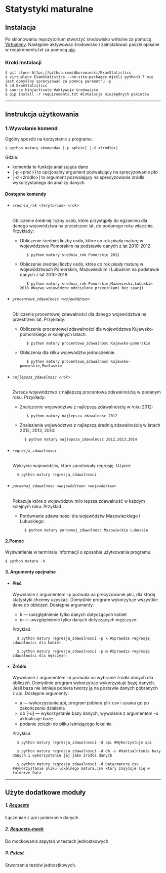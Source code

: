 # Statystyki maturalne
## Instalacja
Po sklonowaniu repozytorium stworzyć środowisko wirtulne za pomocą [Virtualenv](https://virtualenv.pypa.io/en/latest/installation/). Następnie aktywować środowisko i zainstalować paczki opisane w requirements.txt za pomocą [pip](https://pypi.org/project/pip/).
### Kroki instalacji
```shell
$ git clone https://github.com/dborowiecki/ExamStatistics
$ virtualenv ExamStatistics --no-site-packages #jeśli python3.7 nie jest domyślny sprecyzować za pomocą parametru -p
$ cd ExamStatistics
$ source bin/activate #aktywuje środowisko
$ pip install -r requirements.txt #intalacja niezbędnych pakietów
```
---
## Instrukcja użytkowania
### 1.Wywołanie komend
Ogólny sposób na korzystanie z programu:
```shell
$ python matury <komenda> [-p <płeć>] [-d <źródło>]
```
Gdzie:
- komenda to funkcja analizująca dane
- [-p <płeć>] to opcjonalny argument pozwalający na sprecyzowanie płci
- [-d <źródło>] to argument pozwalający na sprecyzowanie źródła wykorzystanego do analizy danych

#### Dostępne komendy
* ###### ```srednia_rok <terytorium> <rok> ```

    Obliczenie średniej liczby osób, które przystąpiły do egzaminu dla danego województwa na przestrzeni lat, do podanego roku włącznie. 
    Przykłady:
    * Obliczenie średniej liczby osób, które co rok pisały maturę w województwie Pomorskim na podstawie danych z lat  2010-2012:
    
             $ python matury srednia_rok Pomorskie 2012
    * Obliczenie średniej liczby osób, które co rok pisały maturę w województwach Pomorskim, Mazowieckim i Lubuskim na podstawie danych z lat  2010-2018:
    
             $ python matury srednia_rok Pomorskie,Mazowiecki,Lubuskie 2018 #Nazwy województw oddzielone przecinkami bez spacji
         
* ###### ```procentowa_zdawalnosc <województwo> ```

    Obliczenie procentowej zdawalności dla danego województwa na przestrzeni lat. 
    Przykłady:
    * Obliczenie procentowej zdawalności dla województwa Kujawsko-pomorskiego w kolejnych latach:
    
             $ python matury procentowa_zdawalnosc Kujawsko-pomorskie
         
    * Obliczenia dla kilku województw jednocześnie:
    
             $ python matury procentowa_zdawalnosc Kujawsko-pomorskie,Podlaskie
* ###### ```najlepsza_zdawalnosc <rok> ```

    Zwraca województwo z najlepszą procentową zdawalnością w podanym roku.
    Przykłady:
    
    * Znalezienie województwa z najlepszą zdawalnością w roku 2012:

             $ python matury najlepsza_zdawalnosc 2012
         
    * Znalezienie województwa z najlepszą średnią zdawalnością w latach 2012, 2013, 2014:

            $ python matury najlepsza_zdawalnosc 2012,2013,2014
* ###### ```regresja_zdawalnosci ```

    Wykrycie województw, które zanotowały regresję. Użycie:

        $ python matury regresja_zdawalnosci

* ###### ```porownaj_zdawalnosc <województwo> <województwo>```

    Pokazuje które z województw miło lepsza zdawalność w każdym kolejnym roku. 
    Przykład:
    * Porównanie zdawalności dla województw Mazowieckiego i Lubuskiego:

            $ python matury porownaj_zdawalnosc Mazowieckie Lubuskie

#### 2.Pomoc
Wyświetlenie w terminalu informacji o sposobie użytkowania programu:

    $ python matura -h
#### 3. Argumenty opcjnalne
* #### Płeć
    Wywołanie z argumentem -p pozwala na precyzowanie płci, dla której statystyki chcemy uzyskać. Domyślnie program wykorzytuje wszystkie dane do obliczeń.
    Dostępne argumenty:
    * k — uwzględnienie tylko danych dotyczących kobiet
    * m — uwzględnienie tylko danych dotyczących mężczyzn
    
    Przykład:
    
        $ python matury regresja_zdawalnosci -p k #Sprawdza regresję zdawalności dla kobiet
    
        $ python matury regresja_zdawalnosci -p m #Sprawdza regresję zdawalności dla mężczyzn

* #### Źródło
    Wywołanie z argumentem -d pozwala na wybranie źródła danych dla obliczeń. Domyślnie program wykorzytuje wykorzystuje bazę danych. Jeśli baza nie istnieje pobiera tworzy ją na postawie danych pobranych z api.
    Dostępne argumenty:
    * a — wykorzystanie api, program pobiera plik csv i usuwa go po zakończeniu działania
    * db [-u] — wykorzystanie bazy danych, wywołanie z argumentem -u aktualizuje bazę
    * podanie ścieżki do pliku istniejącego lokalnie
    
    Przykład:
    
        $ python matury regresja_zdawalnosci -d api #Wykorzystuje api
    
        $ python matury regresja_zdawalnosci -d db -u #Uaktualnienie bazy danych i wykorzystanie jej jako źródła danych
    
        $ python matury regresja_zdawalnosci -d Data/matura.csv #Wykorzystanie pliku lokalnego matura.csv który znajduje się w folderze Data

---
## Użyte dodatkowe moduły
##### 1. [Requests](https://2.python-requests.org/en/master/) 
Łączeniae z api i pobieranie danych.
##### 2. [Requests-mock](https://github.com/jamielennox/requests-mock) 
Do mockowania zapytań w testach jednostkowych.
##### 3. [Pytest](https://docs.pytest.org/en/latest/contents.html) 
Stworzenie testów jednostkowych.